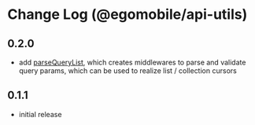 # Change Log (@egomobile/api-utils)

## 0.2.0

- add [parseQueryList](https://egomobile.github.io/node-api-utils/modules.html#parseQueryList), which creates middlewares to parse and validate query params, which can be used to realize list / collection cursors

## 0.1.1

- initial release
